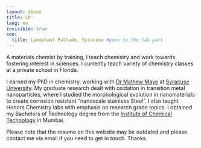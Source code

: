 ```yaml
---
layout: about
title: LP
lang: en
invisible: true
seo:
  title: Laxmikant Pathade, Syracuse #goes to the tab part
---
```



A materials chemist by training, I teach chemistry and work towards fostering interest in sciences. I currently teach variety of chemistry classes at a private school in Florida.

I earned my PhD in chemistry, working with [Dr Mathew Maye](http://nano.syr.edu) at [Syracuse University](https://syracuse.edu/). My graduate research dealt with oxidation in transition metal nanoparticles, where I studied the morphological evolution in nanomaterials to create corrosion resistant “nanoscale stainless Steel”. I also taught Honors Chemistry labs with emphasis on research grade topics. I obtained my Bachelors of Technology degree from the [Institute of Chemical Technology](https://en.wikipedia.org/wiki/Institute_of_Chemical_Technology) in Mumbai.

Please note that the resume on this website may be outdated and please contact me via email if you need to get in touch. Thanks.